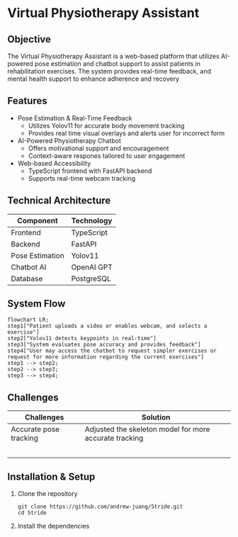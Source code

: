 # Virtual Physiotherapy Assistant
## Objective
The Virtual Physiotherapy Assistant is a web-based platform that utilizes AI-powered pose estimation and chatbot support to assist patients in rehabilitation exercises. The system provides real-time feedback, and mental health support to enhance adherence and recovery

## Features
- Pose Estimation & Real-Time Feedback
  - Utilizes Yolov11 for accurate body movement tracking
  - Provides real time visual overlays and alerts user for incorrect form
- AI-Powered Physiotherapy Chatbot
  - Offers motivational support and encouragement
  - Context-aware respones tailored to user engagement
- Web-based Accessibility
  - TypeScript frontend with FastAPI backend
  - Supports real-time webcam tracking

## Technical Architecture
| Component       | Technology              |
|-----------------|-------------------------|
| Frontend        | TypeScript              |
| Backend         | FastAPI                 |
| Pose Estimation | Yolov11                 |
| Chatbot AI      | OpenAI GPT              |
| Database        | PostgreSQL              |


## System Flow
``` mermaid
flowchart LR;
step1["Patient uploads a video or enables webcam, and selects a exercise"]
step2["Yolov11 detects keypoints in real-time"]
step3["System evaluates pose accuracy and provides feedback"]
step4["User may access the chatbot to request simpler exercises or request for more information regarding the current exercises"]
step1 --> step2;
step2 --> step3;
step3 --> step4;
```

## Challenges
| Challenges             | Solution                                               |
|------------------------|--------------------------------------------------------|
| Accurate pose tracking | Adjusted the skeleton model for more accurate tracking |
|                        |                                                        |
|                        |                                                        |
|                        |                                                        |
|                        |                                                        |
|                        |                                                        |

## Installation & Setup
1. Clone the repository
   ```
   git clone https://github.com/andrew-juang/Stride.git
   cd Stride
   ```
2. Install the dependencies


## 
